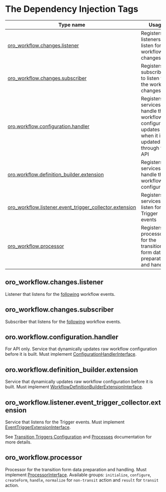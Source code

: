 The Dependency Injection Tags
=============================

| Type name | Usage |
|-----------|-------|
| [oro_workflow.changes.listener](#oro_workflowchangeslistener) | Registers listeners to listen for the workflow changes |
| [oro_workflow.changes.subscriber](#oro_workflowchangessubscriber) | Registers subscribers to listen for the workflow changes |
| [oro.workflow.configuration.handler](#oroworkflowconfigurationhandler) | Registers services that handle the workflow configuration updates when it is updated through the API |
| [oro.workflow.definition_builder.extension](#oroworkflowdefinition_builderextension) | Registers services that handle the workflow configuration |
| [oro_workflow.listener.event_trigger_collector.extension](#oro_workflowlistenerevent_trigger_collectorextension) | Registers services that listen for the Trigger events |
| [oro_workflow.processor](#oro_workflowprocessor) | Registers processors for the transition form data preparation and handling |

oro_workflow.changes.listener
-----------------------------
Listener that listens for the [following](../../Event/WorkflowEvents.php) workflow events.

oro_workflow.changes.subscriber
-------------------------------
Subscriber that listens for the [following](../../Event/WorkflowEvents.php) workflow events.

oro.workflow.configuration.handler
----------------------------------
For API only. Service that dynamically updates raw workflow configuration before it is built. Must implement [ConfigurationHandlerInterface](../../Configuration/Handler/ConfigurationHandlerInterface.php).

oro.workflow.definition_builder.extension
-----------------------------------------
Service that dynamically updates raw workflow configuration before it is built. Must implement [WorkflowDefinitionBuilderExtensionInterface](../../Configuration/WorkflowDefinitionBuilderExtensionInterface.php).

oro_workflow.listener.event_trigger_collector.extension
-------------------------------------------------------
Service that listens for the Trigger events. Must implement [EventTriggerExtensionInterface](../../EventListener/Extension/EventTriggerExtensionInterface.php).

See [Transition Triggers Configuration](https://doc.oroinc.com/backend/entities-data-management/workflows/configuration-reference.html#transition-triggers-configuration) and [Processes](https://doc.oroinc.com/backend/entities-data-management/processes/) documentation for more details.


oro_workflow.processor
----------------------
Processor for the transition form data preparation and handling. Must implement [ProcessorInterface](../../../../Component/ChainProcessor/ProcessorInterface.php).
Available groups: `initialize`, `configure`, `createForm`, `handle`, `normalize` for `non-transit` action and `result` for `transit` action.
